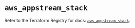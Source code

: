 # `aws_appstream_stack`

Refer to the Terraform Registry for docs: [`aws_appstream_stack`](https://registry.terraform.io/providers/hashicorp/aws/6.8.0/docs/resources/appstream_stack).
